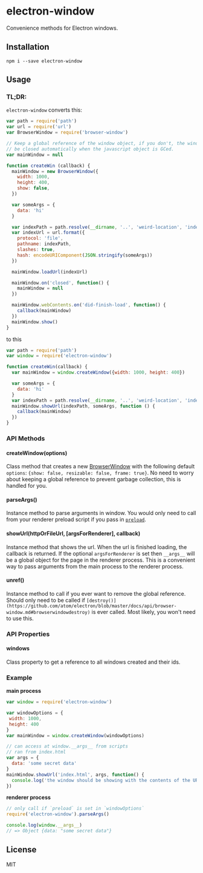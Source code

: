 electron-window
===============

Convenience methods for Electron windows.


Installation
------------

    npm i --save electron-window


Usage
-----

### TL;DR:

`electron-window` converts this:

```js
var path = require('path')
var url = require('url')
var BrowserWindow = require('browser-window')

// Keep a global reference of the window object, if you don't, the window will
// be closed automatically when the javascript object is GCed.
var mainWindow = null

function createWin (callback) {
  mainWindow = new BrowserWindow({
    width: 1000,
    height: 400,
    show: false,
  })

  var someArgs = {
    data: 'hi'
  }

  var indexPath = path.resolve(__dirname, '..', 'weird-location', 'index.html')
  var indexUrl = url.format({
    protocol: 'file',
    pathname: indexPath,
    slashes: true,
    hash: encodeURIComponent(JSON.stringify(someArgs))
  })

  mainWindow.loadUrl(indexUrl)

  mainWindow.on('closed', function() {
    mainWindow = null
  })

  mainWindow.webContents.on('did-finish-load', function() {
    callback(mainWindow)
  })
  mainWindow.show()
}

```

to this

```js
var path = require('path')
var window = require('electron-window')

function createWin(callback) {
  var mainWindow = window.createWindow({width: 1000, height: 400})

  var someArgs = {
    data: 'hi'
  }
  var indexPath = path.resolve(__dirname, '..', 'weird-location', 'index.html')
  mainWindow.showUrl(indexPath, someArgs, function () {
    callback(mainWindow)
  })
}
```


### API Methods

#### createWindow(options)

Class method that creates a new [BrowserWindow](https://github.com/atom/electron/blob/master/docs/api/browser-window.md) with
the following default `options`: `{show: false, resizable: false, frame: true}`. No need to worry about keeping a global reference
to prevent garbage collection, this is handled for you.


#### parseArgs()

Instance method to parse arguments in window. You would only need to call from your renderer preload script if you pass in
[`preload`](https://github.com/atom/electron/blob/master/docs/api/browser-window.md#new-browserwindowoptions).


#### showUrl(httpOrFileUrl, [argsForRenderer], callback)

Instance method that shows the url. When the url is finished loading, the callback is returned. If the optional `argsForRenderer` is set
then `__args__` will be a global object for the page in the renderer process. This is a convenient way to pass
arguments from the main process to the renderer process.


#### unref()

Instance method to call if you ever want to remove the global reference. Should only need to be called if
`[destroy()](https://github.com/atom/electron/blob/master/docs/api/browser-window.md#browserwindowdestroy)` is ever called.
Most likely, you won't need to use this.


### API Properties

#### windows

Class property to get a reference to all windows created and their ids.



### Example

**main process**

```js
var window = require('electron-window')

var windowOptions = {
 width: 1000,
 height: 400
}
var mainWindow = window.createWindow(windowOptions)

// can access at window.__args__ from scripts
// ran from index.html
var args = {
  data: 'some secret data'
}
mainWindow.showUrl('index.html', args, function() {
  console.log('the window should be showing with the contents of the URL now')
})
```

**renderer process**

```js
// only call if `preload` is set in `windowOptions`
require('electron-window').parseArgs()

console.log(window.__args__)
// => Object {data: "some secret data"}
```


License
-------

MIT


